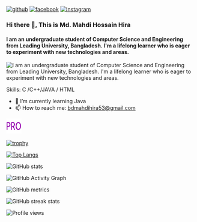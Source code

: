 [<img src='https://cdn.jsdelivr.net/npm/simple-icons@3.0.1/icons/github.svg' alt='github' height='40'>](https://github.com/Mahdi-Hira53)  [<img src='https://cdn.jsdelivr.net/npm/simple-icons@3.0.1/icons/facebook.svg' alt='facebook' height='40'>](https://www.facebook.com/https://www.facebook.com/mahdi.hira.53)  [<img src='https://cdn.jsdelivr.net/npm/simple-icons@3.0.1/icons/instagram.svg' alt='instagram' height='40'>](https://www.instagram.com/https://www.instagram.com/mahdi_hira53//) 

### Hi there 👋, This is Md. Mahdi Hossain Hira
#### I am an undergraduate student of Computer Science and Engineering from Leading University, Bangladesh. I'm a lifelong learner who is eager to experiment with new technologies and areas. 
![I am an undergraduate student of Computer Science and Engineering from Leading University, Bangladesh. I'm a lifelong learner who is eager to experiment with new technologies and areas. ](https://cdn.pixabay.com/photo/2015/04/20/13/17/work-731198__340.jpges/banner.png)


Skills: C /C++/JAVA / HTML 

- 🌱 I’m currently learning Java 
- 📫 How to reach me: bdmahdihira53@gmail.com 
 

<a href='https://github.com/pricing'><img src='https://raw.githubusercontent.com/acervenky/animated-github-badges/master/assets/pro.gif' width='40' height='40'></a> 

[![trophy](https://github-profile-trophy.vercel.app/?username=Mahdi-Hira53)](https://github.com/ryo-ma/github-profile-trophy)

[![Top Langs](https://github-readme-stats.vercel.app/api/top-langs/?username=Mahdi-Hira53)](https://github.com/anuraghazra/github-readme-stats)

![GitHub stats](https://github-readme-stats.vercel.app/api?username=Mahdi-Hira53&show_icons=true&count_private=true)  

![GitHub Activity Graph](https://activity-graph.herokuapp.com/graph?username=Mahdi-Hira53)  

![GitHub metrics](https://metrics.lecoq.io/Mahdi-Hira53)  

![GitHub streak stats](https://github-readme-streak-stats.herokuapp.com/?user=Mahdi-Hira53)  

![Profile views](https://gpvc.arturio.dev/Mahdi-Hira53)  

